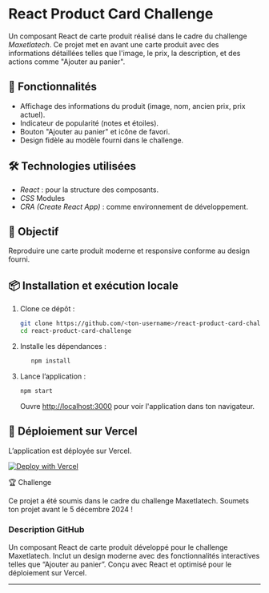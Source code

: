 # React Product Card Challenge

Un composant React de carte produit réalisé dans le cadre du challenge _Maxetlatech_. Ce projet met en avant une carte produit avec des informations détaillées telles que l'image, le prix, la description, et des actions comme "Ajouter au panier".

## 🚀 Fonctionnalités

- Affichage des informations du produit (image, nom, ancien prix, prix actuel).
- Indicateur de popularité (notes et étoiles).
- Bouton "Ajouter au panier" et icône de favori.
- Design fidèle au modèle fourni dans le challenge.

## 🛠 Technologies utilisées

- _React_ : pour la structure des composants.
- _CSS_ Modules
- _CRA (Create React App)_ : comme environnement de développement.

## 🎯 Objectif

Reproduire une carte produit moderne et responsive conforme au design fourni.

## 📦 Installation et exécution locale

1.  Clone ce dépôt :

    ```bash
    git clone https://github.com/<ton-username>/react-product-card-challenge.git
    cd react-product-card-challenge

    ```

2.  Installe les dépendances :

    ```bash
       npm install
    ```

3.  Lance l’application :

    ```bash
    npm start
    ```

    Ouvre [http://localhost:3000](http://localhost:3000) pour voir l'application dans ton navigateur.

## 🚀 Déploiement sur Vercel

L’application est déployée sur Vercel.

[![Deploy with Vercel](https://vercel.com/button)](https://exercice-react-caoqcr02p-amadou-diarras-projects.vercel.app)

🏆 Challenge

Ce projet a été soumis dans le cadre du challenge Maxetlatech. Soumets ton projet avant le 5 décembre 2024 !

### Description GitHub

Un composant React de carte produit développé pour le challenge Maxetlatech. Inclut un design moderne avec des fonctionnalités interactives telles que “Ajouter au panier”. Conçu avec React et optimisé pour le déploiement sur Vercel.

---
